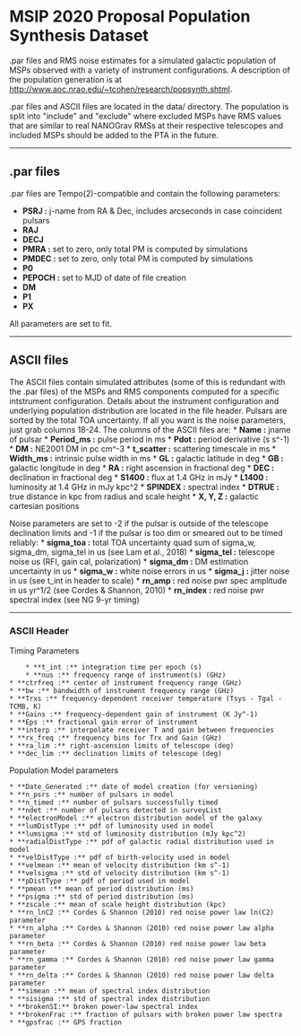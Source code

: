MSIP 2020 Proposal
Population Synthesis Dataset
=======

.par files and RMS noise estimates for a simulated galactic population of MSPs observed with a variety of instrument configurations. A description of the population generation is at http://www.aoc.nrao.edu/~tcohen/research/popsynth.shtml.

.par files and ASCII files are located in the data/ directory. The population is split into "include" and "exclude" where excluded MSPs have RMS values that are similar to real NANOGrav RMSs at their respective telescopes and included MSPs should be added to the PTA in the future.

----------
## .par files
.par files are Tempo(2)-compatible and contain the following parameters:
* **PSRJ :** j-name from RA & Dec, includes arcseconds in case coincident pulsars
* **RAJ** 
* **DECJ**
* **PMRA :** set to zero, only total PM is computed by simulations
* **PMDEC :** set to zero, only total PM is computed by simulations
* **P0**
* **PEPOCH :** set to MJD of date of file creation
* **DM**
* **P1**
* **PX**

All parameters are set to fit.

-----------
## ASCII files
The ASCII files contain simulated attributes (some of this is redundant with the .par files) of the MSPs and RMS components computed for a specific intstrument configuration. Details about the instrument configuration and underlying population distribution are located in the file header. Pulsars are sorted by the total TOA uncertainty. If all you want is the noise parameters, just grab columns 18-24. The columns of the ASCII files are:
    * **Name :** jname of pulsar
    * **Period_ms :** pulse period in ms
    * **Pdot :** period derivative (s s^-1)
    * **DM :** NE2001 DM in pc cm^-3
    * **t_scatter :** scattering timescale in ms
    * **Width_ms :** intrinsic pulse width in ms
    * **GL :** galactic latitude in deg
    * **GB :** galactic longitude in deg
    * **RA :** right ascension in fractional deg
    * **DEC :** declination in fractional deg
    * **S1400 :** flux at 1.4 GHz in mJy
    * **L1400 :** luminosity at 1.4 GHz in mJy kpc^2
    * **SPINDEX :** spectral index
    * **DTRUE :** true distance in kpc from radius and scale height
    * **X, Y, Z :** galactic cartesian positions

Noise parameters are set to -2 if the pulsar is outside of the telescope
declination limits and -1 if the pulsar is too dim or smeared out to be
timed reliably:
    * **sigma_toa :** total TOA uncertainty quad sum of sigma_w, sigma_dm, sigma_tel in us (see Lam et al., 2018)
    * **sigma_tel :** telescope noise us (RFI, gain cal, polarization)
    * **sigma_dm :** DM estimation uncertainty in us
    * **sigma_w :** white noise errors in us
    * **sigma_j :** jitter noise in us (see t_int in header to scale)
    * **rn_amp :** red noise pwr spec amplitude in us yr^1/2 (see Cordes & Shannon, 2010)
    * **rn_index :** red noise pwr spectral index (see NG 9-yr timing)

----------------
### ASCII Header
Timing Parameters

        * **t_int :** integration time per epoch (s)
        * **nus :** frequency range of instrument(s) (GHz)
	* **ctrfreq :** center of instrument frequency range (GHz)
	* **bw :** bandwidth of instrument frequency range (GHz)
	* **Trxs :** frequency-dependent receiver temperature (Tsys - Tgal - TCMB, K)
	* **Gains :** frequency-dependent gain of instrument (K Jy^-1)
	* **Eps :** fractional gain error of instrument
	* **interp :** interpolate receiver T and gain between frequencies
	* **rx_freq :** frequency bins for Trx and Gain (GHz)
	* **ra_lim :** right-ascension limits of telescope (deg)
	* **dec_lim :** declination limits of telescope (deg)

Population Model parameters

	* **Date_Generated :** date of model creation (for versioning)
	* **n_psrs :** number of pulsars in model
	* **n_timed :** number of pulsars successfully timed
	* **ndet :** number of pulsars detected in surveyList
	* **electronModel :** electron distribution model of the galaxy
	* **lumDistType :** pdf of luminosity used in model
	* **lumsigma :** std of luminosity distribution (mJy kpc^2)
	* **radialDistType :** pdf of galactic radial distribution used in model
	* **velDistType :** pdf of birth-velocity used in model
	* **velmean :** mean of velocity distribution (km s^-1)
	* **velsigma :** std of velocity distribution (km s^-1)
	* **pDistType :** pdf of period used in model
	* **pmean :** mean of period distribution (ms)
	* **psigma :** std of period distribution (ms)
	* **zscale :** mean of scale height distribution (kpc)
	* **rn_lnC2 :** Cordes & Shannon (2010) red noise power law ln(C2) parameter
	* **rn_alpha :** Cordes & Shannon (2010) red noise power law alpha parameter
	* **rn_beta :** Cordes & Shannon (2010) red noise power law beta parameter
	* **rn_gamma :** Cordes & Shannon (2010) red noise power law gamma parameter
	* **rn_delta :** Cordes & Shannon (2010) red noise power law delta parameter
	* **simean :** mean of spectral index distribution
	* **sisigma :** std of spectral index distribution
	* **brokenSI:** broken power-law spectral index
	* **brokenFrac :** fraction of pulsars with broken power law spectra
	* **gpsfrac :** GPS fraction
